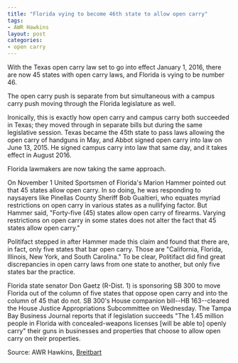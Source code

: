 ```yaml
---
title: "Florida vying to become 46th state to allow open carry"
tags:
- AWR Hawkins
layout: post
categories:
- open carry
---
```


With the Texas open carry law set to go into effect January 1, 2016, there are now 45 states with open carry laws, and Florida is vying to be number 46.

The open carry push is separate from but simultaneous with a campus carry push moving through the Florida legislature as well.

Ironically, this is exactly how open carry and campus carry both succeeded in Texas; they moved through in separate bills but during the same legislative session. Texas became the 45th state to pass laws allowing the open carry of handguns in May, and Abbot signed open carry into law on June 13, 2015. He signed campus carry into law that same day, and it takes effect in August 2016.

Florida lawmakers are now taking the same approach.

On November 1 United Sportsmen of Florida's Marion Hammer pointed out that 45 states allow open carry. In so doing, he was responding to naysayers like Pinellas County Sheriff Bob Gualtieri, who equates myriad restrictions on open carry in various states as a nullifying factor. But Hammer said, "Forty-five (45) states allow open carry of firearms. Varying restrictions on open carry in some states does not alter the fact that 45 states allow open carry."

Politifact stepped in after Hammer made this claim and found that there are, in fact, only five states that bar open carry. Those are "California, Florida, Illinois, New York, and South Carolina." To be clear, Politifact did find great discrepancies in open carry laws from one state to another, but only five states bar the practice.

Florida state senator Don Gaetz (R-Dist. 1) is sponsoring SB 300 to move Florida out of the column of five states that oppose open carry and into the column of 45 that do not. SB 300's House companion bill--HB 163--cleared the House Justice Appropriations Subcommittee on Wednesday. The Tampa Bay Business Journal reports that if legislation succeeds "The 1.45 million people in Florida with concealed-weapons licenses \[will be able to\] openly carry" their guns in businesses and properties that choose to allow open carry on their properties.

Source: AWR Hawkins, [Breitbart](https://www.breitbart.com/big-government/2015/11/20/florida-vying-become-46th-state-allow-open-carry/)
